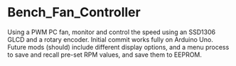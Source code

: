 # Bench_Fan_Controller
Using a PWM PC fan, monitor and control the speed using an SSD1306 GLCD and a rotary encoder. Initial commit works fully on Arduino Uno. Future mods (should) include different display options, and a menu process to save and recall pre-set RPM values, and save them to EEPROM.
